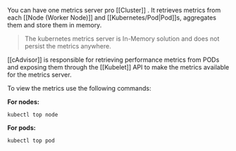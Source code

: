 You can have one metrics server pro [[Cluster]] . It retrieves metrics from each [[Node (Worker Node)]] and [[Kubernetes/Pod|Pod]]s, aggregates them and store them in memory.

> The kubernetes metrics server is In-Memory solution and does not persist the metrics anywhere.

[[cAdvisor]] is responsible for retrieving performance metrics from PODs and exposing them through the [[Kubelet]] API to make the metrics available for the metrics server.

To view the metrics use the following commands:

**For nodes:**

`kubectl top node`

**For pods:**

`kubectl top pod`

